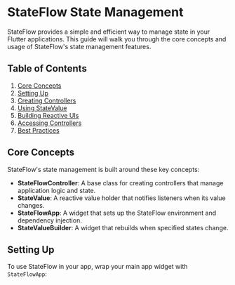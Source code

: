 # StateFlow State Management

StateFlow provides a simple and efficient way to manage state in your Flutter applications. This guide will walk you through the core concepts and usage of StateFlow's state management features.

## Table of Contents

1. [Core Concepts](#core-concepts)
2. [Setting Up](#setting-up)
3. [Creating Controllers](#creating-controllers)
4. [Using StateValue](#using-statevalue)
5. [Building Reactive UIs](#building-reactive-uis)
6. [Accessing Controllers](#accessing-controllers)
7. [Best Practices](#best-practices)

## Core Concepts

StateFlow's state management is built around these key concepts:

- **StateFlowController**: A base class for creating controllers that manage application logic and state.
- **StateValue**: A reactive value holder that notifies listeners when its value changes.
- **StateFlowApp**: A widget that sets up the StateFlow environment and dependency injection.
- **StateValueBuilder**: A widget that rebuilds when specified states change.

## Setting Up

To use StateFlow in your app, wrap your main app widget with `StateFlowApp`:
